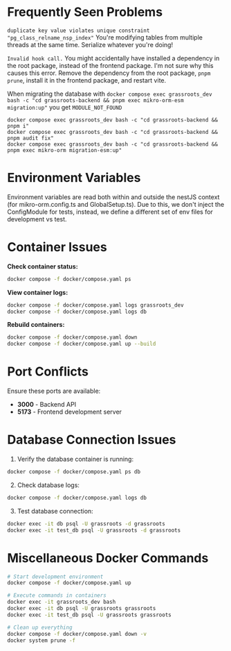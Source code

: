 # Frequently Seen Problems

`duplicate key value violates unique constraint
"pg_class_relname_nsp_index"` You're modifying tables from multiple
threads at the same time. Serialize whatever you're doing!

`Invalid hook call.` You might accidentally have installed a
dependency in the root package, instead of the frontend package. I'm
not sure why this causes this error. Remove the dependency from the
root package, `pnpm prune`, install it in the frontend package, and
restart vite.

When migrating the database with `docker compose exec grassroots_dev
bash -c "cd grassroots-backend && pnpm exec mikro-orm-esm migration:up"` you get
`MODULE_NOT_FOUND`

```
docker compose exec grassroots_dev bash -c "cd grassroots-backend && pnpm i"
docker compose exec grassroots_dev bash -c "cd grassroots-backend && pnpm audit fix"
docker compose exec grassroots_dev bash -c "cd grassroots-backend && pnpm exec mikro-orm migration-esm:up"
```

# Environment Variables

Environment variables are read both within and outside the nestJS
context (for mikro-orm.config.ts and GlobalSetup.ts). Due to this, we
don't inject the ConfigModule for tests, instead, we define a
different set of env files for development vs test.

# Container Issues

**Check container status:**

```bash
docker compose -f docker/compose.yaml ps
```

**View container logs:**

```bash
docker compose -f docker/compose.yaml logs grassroots_dev
docker compose -f docker/compose.yaml logs db
```

**Rebuild containers:**

```bash
docker compose -f docker/compose.yaml down
docker compose -f docker/compose.yaml up --build
```

# Port Conflicts

Ensure these ports are available:

- **3000** - Backend API
- **5173** - Frontend development server

# Database Connection Issues

1. Verify the database container is running:

```bash
docker compose -f docker/compose.yaml ps db
```

2. Check database logs:

```bash
docker compose -f docker/compose.yaml logs db
```

3. Test database connection:

```bash
docker exec -it db psql -U grassroots -d grassroots
docker exec -it test_db psql -U grassroots -d grassroots
```

# Miscellaneous Docker Commands

```bash
# Start development environment
docker compose -f docker/compose.yaml up

# Execute commands in containers
docker exec -it grassroots_dev bash
docker exec -it db psql -U grassroots grassroots
docker exec -it test_db psql -U grassroots grassroots

# Clean up everything
docker compose -f docker/compose.yaml down -v
docker system prune -f
```
